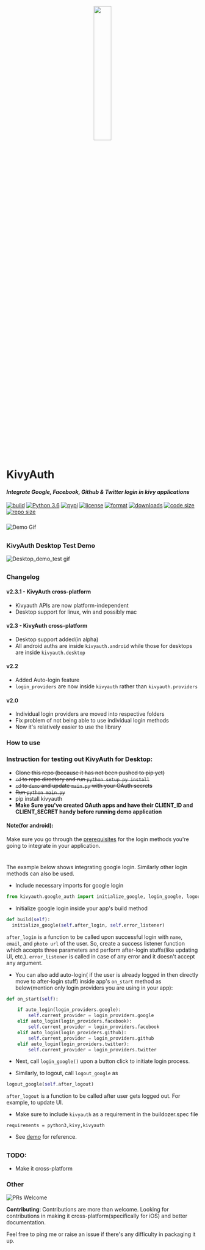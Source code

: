 <p align="center"> <img src="https://raw.githubusercontent.com/shashi278/social-auth-kivy/master/demo/kivyauth_logo.png" width="30%" ></img> </p>


# KivyAuth
#### *Integrate Google, Facebook, Github &amp; Twitter login in kivy applications*
[![build](https://travis-ci.org/shashi278/social-auth-kivy.svg?branch=master)](https://travis-ci.org/github/shashi278/social-auth-kivy/) [![Python 3.6](https://img.shields.io/pypi/pyversions/kivymd)](https://www.python.org/downloads/release/python-360/) [![pypi](https://img.shields.io/pypi/v/kivyauth)](https://pypi.org/project/KivyAuth/) [![license](https://img.shields.io/pypi/l/kivyauth)](https://github.com/shashi278/social-auth-kivy/blob/master/LICENSE) [![format](https://img.shields.io/pypi/format/kivyauth)](https://pypi.org/project/KivyAuth/#modal-close) [![downloads](https://img.shields.io/pypi/dm/kivyauth)](https://pypi.org/project/KivyAuth/) [![code size](https://img.shields.io/github/languages/code-size/shashi278/social-auth-kivy)]() [![repo size](https://img.shields.io/github/repo-size/shashi278/social-auth-kivy)]()

###
![Demo Gif](https://raw.githubusercontent.com/shashi278/social-auth-kivy/master/demo/demo.gif)

##
### KivyAuth Desktop Test Demo
![Desktop_demo_test gif](https://raw.githubusercontent.com/shashi278/social-auth-kivy/cross-platform/demo/kivyauth_desktop_alpha.gif)

##
### Changelog
#### v2.3.1 - KivyAuth cross-platform
  * Kivyauth APIs are now platform-independent
  * Desktop support for linux, win and possibly mac


#### v2.3 - KivyAuth cross-platform
  * Desktop support added(in alpha)
  * All android auths are inside `kivyauth.android` while those for desktops are inside `kivyauth.desktop`


#### v2.2
  * Added Auto-login feature
  * `login_providers` are now inside `kivyauth` rather than `kivyauth.providers`


#### v2.0
  * Individual login providers are moved into respective folders
  * Fix problem of not being able to use individual login methods
  * Now it's relatively easier to use the library

### How to use

### Instruction for testing out KivyAuth for Desktop:
* ~~Clone this repo (because it has not been pushed to pip yet)~~
* ~~`cd` to repo directory and run `python setup.py install`~~
* ~~`cd` to `demo` and update `main.py` with your OAuth secrets~~
* ~~Run `python main.py`~~
* pip install kivyauth
* **Make Sure you've created OAuth apps and have their CLIENT_ID and CLIENT_SECRET handy before running demo application**

#### Note(for android):
  Make sure you go through the [prerequisites](https://github.com/shashi278/social-auth-kivy/blob/master/docs/prerequisites.md)
  for the login methods you're going to integrate in your application.

#
The example below shows integrating google login. Similarly other login methods can also be used.

* Include necessary imports for google login
```python
from kivyauth.google_auth import initialize_google, login_google, logout_google
```

* Initialize google login inside your app's build method
```python
def build(self):
  initialize_google(self.after_login, self.error_listener)
```
`after_login` is a function to be called upon successful login with `name`, `email`, and `photo url` of the user. So, create a success listener function which accepts three parameters and perform after-login stuffs(like updating UI, etc.). `error_listener` is called in case of any error and it doesn't accept any argument.

* You can also add auto-login( if the user is already logged in then directly move to after-login stuff) inside app's `on_start` method as below(mention only login providers you are using in your app):
```python
def on_start(self):

    if auto_login(login_providers.google):
        self.current_provider = login_providers.google
    elif auto_login(login_providers.facebook):
        self.current_provider = login_providers.facebook
    elif auto_login(login_providers.github):
        self.current_provider = login_providers.github
    elif auto_login(login_providers.twitter):
        self.current_provider = login_providers.twitter
```

* Next, call `login_google()` upon a button click to initiate login process.

* Similarly, to logout, call `logout_google` as
```python
logout_google(self.after_logout)
```
`after_logout` is a function to be called after user gets logged out. For example, to update UI.

* Make sure to include `kivyauth` as a requirement in the buildozer.spec file
```spec
requirements = python3,kivy,kivyauth
```

* See [demo](demo/) for reference.

##
  
### TODO:
  * Make it cross-platform

### Other
![PRs Welcome](https://img.shields.io/badge/PRs-welcome-brightgreen.svg?style=flat-square)

**Contributing**: Contributions are more than welcome. Looking for contributions in making it cross-platform(specifically for iOS) and better documentation.


Feel free to ping me or raise an issue if there's any difficulty in packaging it up.
      
